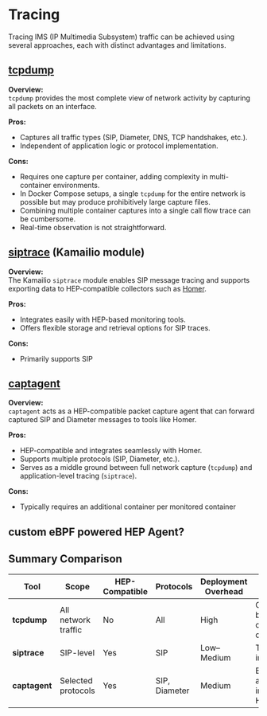 # Tracing

Tracing IMS (IP Multimedia Subsystem) traffic can be achieved using several approaches, each with distinct advantages and limitations.

## [tcpdump](https://www.tcpdump.org/)
**Overview:**  
`tcpdump` provides the most complete view of network activity by capturing all packets on an interface.

**Pros:**
- Captures all traffic types (SIP, Diameter, DNS, TCP handshakes, etc.).  
- Independent of application logic or protocol implementation.

**Cons:**
- Requires one capture per container, adding complexity in multi-container environments.  
- In Docker Compose setups, a single `tcpdump` for the entire network is possible but may produce prohibitively large capture files.  
- Combining multiple container captures into a single call flow trace can be cumbersome.  
- Real-time observation is not straightforward.


## [siptrace](https://kamailio.org/docs/modules/devel/modules/siptrace.html) (Kamailio module)
**Overview:**  
The Kamailio `siptrace` module enables SIP message tracing and supports exporting data to HEP-compatible collectors such as [Homer](https://github.com/sipcapture/homer).

**Pros:**
- Integrates easily with HEP-based monitoring tools.  
- Offers flexible storage and retrieval options for SIP traces.

**Cons:**
- Primarily supports SIP

## [captagent](https://github.com/sipcapture/captagent)
**Overview:**  
`captagent` acts as a HEP-compatible packet capture agent that can forward captured SIP and Diameter messages to tools like Homer.

**Pros:**
- HEP-compatible and integrates seamlessly with Homer.  
- Supports multiple protocols (SIP, Diameter, etc.).  
- Serves as a middle ground between full network capture (`tcpdump`) and application-level tracing (`siptrace`).

**Cons:**
- Typically requires an additional container per monitored container


## custom eBPF powered HEP Agent?


## Summary Comparison

| Tool | Scope | HEP-Compatible | Protocols | Deployment Overhead | Notes |
|------|--------|----------------|------------|----------------------|--------|
| **tcpdump** | All network traffic | No | All | High | Comprehensive but large and complex captures |
| **siptrace** | SIP-level | Yes | SIP | Low–Medium | Tight Kamailio integration |
| **captagent** | Selected protocols | Yes | SIP, Diameter | Medium | Balanced approach, integrates with Homer |
